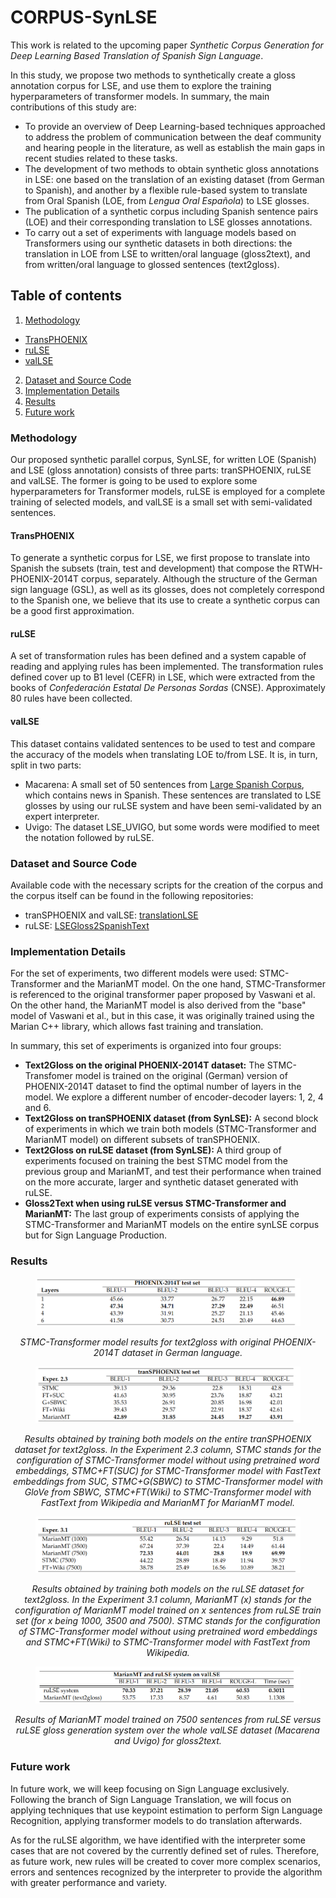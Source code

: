 # CORPUS-SynLSE
This work is related to the upcoming paper _Synthetic Corpus Generation for Deep Learning Based Translation of Spanish Sign Language_. <!-- Añadir el vinculo al paper cuando esté -->

In this study, we propose two methods to synthetically create a gloss annotation corpus for LSE, and use them to explore the training hyperparameters of transformer models. In summary, the main contributions of this study are:
* To provide an overview of Deep Learning-based techniques approached to address the problem of communication between the deaf community and hearing people in the literature, as well as establish the main gaps in recent studies related to these tasks.
* The development of two methods to obtain synthetic gloss annotations in LSE: one based on the translation of an existing dataset (from German to Spanish), and another by a flexible rule-based system to translate from Oral Spanish (LOE, from _Lengua Oral Española_) to LSE glosses.
* The publication of a synthetic corpus including Spanish sentence pairs (LOE) and their corresponding translation to LSE glosses annotations.
* To carry out a set of experiments with language models based on Transformers using our synthetic datasets in both directions: the translation in LOE from LSE to written/oral language (gloss2text), and from written/oral language to glossed sentences (text2gloss).



## Table of contents
1. [Methodology](https://github.com/Deepknowledge-US/TAL-IA/tree/main/CORPUS-SynLSE#methodology)
  - [TransPHOENIX](https://github.com/Deepknowledge-US/TAL-IA/tree/main/CORPUS-SynLSE#transphoenix)
  - [ruLSE](https://github.com/Deepknowledge-US/TAL-IA/tree/main/CORPUS-SynLSE#rulse)
  - [valLSE](https://github.com/Deepknowledge-US/TAL-IA/tree/main/CORPUS-SynLSE#vallse)
2. [Dataset and Source Code](https://github.com/Deepknowledge-US/TAL-IA/tree/main/CORPUS-SynLSE#Dataset-and-Source-Code)
3. [Implementation Details](https://github.com/Deepknowledge-US/TAL-IA/tree/main/CORPUS-SynLSE#implementation-details)
4. [Results](https://github.com/Deepknowledge-US/TAL-IA/tree/main/CORPUS-SynLSE#results)
5. [Future work](https://github.com/Deepknowledge-US/TAL-IA/tree/main/CORPUS-SynLSE#future-work)

### Methodology
Our proposed synthetic parallel corpus, SynLSE, for written LOE (Spanish) and LSE (gloss annotation) consists of three parts: tranSPHOENIX, ruLSE and valLSE. The former is going to be used to explore some hyperparameters for Transformer models, ruLSE is employed for a complete training of selected models, and valLSE is a small set with semi-validated sentences.

#### TransPHOENIX 
To generate a synthetic corpus for LSE, we first propose to translate into Spanish the subsets (train, test and development) that compose the RTWH-PHOENIX-2014T corpus, separately. Although the structure of the German sign language (GSL), as well as its glosses, does not completely correspond to the Spanish one, we believe that its use to create a synthetic corpus can be a good first approximation.

#### ruLSE
A set of transformation rules has been defined and a system capable of reading and applying rules has been implemented. The transformation rules defined cover up to B1 level (CEFR) in LSE, which were extracted from the books of _Confederación Estatal De Personas Sordas_ (CNSE). Approximately 80 rules have been collected.

#### valLSE
This dataset contains validated sentences to be used to test and compare the accuracy of the models when translating LOE to/from LSE. It is, in turn, split in two parts: 
- Macarena: A small set of 50 sentences from [Large Spanish Corpus](https://huggingface.co/datasets/large_spanish_corpus), which contains news in Spanish. These sentences are translated to LSE glosses by using our ruLSE system and have been semi-validated by an expert interpreter.
- Uvigo: The dataset LSE_UVIGO, but some words were modified to meet the notation followed by ruLSE.

### Dataset and Source Code

 Available code with the necessary scripts for the creation of the corpus and the corpus itself can be found in the following repositories:
* tranSPHOENIX and valLSE: [translationLSE](https://github.com/marinaperea13/huggingface-translationLSE)
* ruLSE: [LSEGloss2SpanishText](https://github.com/celiabotlop/LSEGloss2SpanishText.git)

### Implementation Details
For the set of experiments, two different models were used: STMC-Transformer and the MarianMT model. On the one hand, STMC-Transformer is referenced to the original transformer paper proposed by Vaswani et al. On the other hand, the MarianMT model is also derived from the "base" model of Vaswani et al., but in this case, it was originally trained using the Marian C++ library, which allows fast training and translation.

In summary, this set of experiments is organized into four groups:
- **Text2Gloss on the original PHOENIX-2014T dataset:** The STMC-Transfomer model is trained on the original (German) version of PHOENIX-2014T dataset to find the optimal number of layers in the model. We explore a different number of encoder-decoder layers: 1, 2, 4 and 6.
- **Text2Gloss on tranSPHOENIX dataset (from SynLSE):** A second block of experiments in which we train both models (STMC-Transformer and MarianMT model) on different subsets of tranSPHOENIX.
- **Text2Gloss on ruLSE dataset (from SynLSE):**  A third group of experiments focused on training the best STMC model from the previous group and MarianMT, and test their performance when trained on the more accurate, larger and synthetic dataset generated with ruLSE.
- **Gloss2Text when using ruLSE versus STMC-Transformer and MarianMT:** The last group of experiments consists of applying the STMC-Transformer and MarianMT models on the entire synLSE corpus but for Sign Language Production.

### Results

<figure>
  <p align="center">
  <img src="imgs/results_1.png" alt="Results_1">
  </p>
</figure>
<p align="center"><em>STMC-Transformer model results for text2gloss with original PHOENIX-2014T dataset in German language.</em></p>



<figure>
  <p align="center">
  <img src="imgs/results_2.png" alt="Results_1">
  </p>
</figure>
<p align="center"><em>Results obtained by training both models on the entire tranSPHOENIX dataset for text2gloss. In the Experiment 2.3 column, STMC stands for the configuration of STMC-Transformer model without using pretrained word embeddings, STMC+FT(SUC) for STMC-Transformer model with FastText embeddings from SUC, STMC+G(SBWC) to STMC-Transformer model with GloVe from SBWC, STMC+FT(Wiki) to STMC-Transformer model with FastText from Wikipedia and MarianMT for MarianMT model.</em></p>


<figure>
  <p align="center">
  <img src="imgs/results_3.png" alt="Results_1">
  </p>
</figure>
<p align="center"><em>Results obtained by training both models on the ruLSE dataset for text2gloss. In the Experiment 3.1 column, MarianMT (x) stands for the configuration of MarianMT model trained on x sentences from ruLSE train set (for x being 1000, 3500 and 7500). STMC stands for the configuration of STMC-Transformer model without using pretrained word embeddings and STMC+FT(Wiki) to STMC-Transformer model with FastText from Wikipedia.</em></p>


<figure>
  <p align="center">
  <img src="imgs/results_4.png" alt="Results_1">
  </p>
</figure>
<p align="center"><em>Results of MarianMT model trained on 7500 sentences from ruLSE versus ruLSE gloss generation system over the whole valLSE dataset (Macarena and Uvigo) for gloss2text.</em></p>

### Future work
In future work, we will keep focusing on Sign Language exclusively. Following the branch of Sign Language Translation, we will focus on applying techniques that use keypoint estimation to perform Sign Language Recognition, applying transformer models to do translation afterwards.

As for the ruLSE algorithm, we have identified with the interpreter some cases that are not covered by the currently defined set of rules. Therefore, as future work, new rules will be created to cover more complex scenarios, errors and sentences recognized by the interpreter to provide the algorithm with greater performance and variety.
